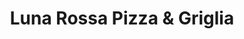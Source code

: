 ---
layout: realizzazione
nome: "Luna Rossa Pizza & Griglia"
title: "Luna Rossa Pizza & Griglia"
citta: "Pistoia"
tipo:
    - pizzeria
    - ristorante
slug: "luna-rossa-pizza-e-griglia"
google_maps: "https://maps.app.goo.gl/bXxKMa3B78bACfNM9"
cartella_foto: "luna-rossa-pizza-e-griglia"
disegno_cad: "progetto.webp"
foto_copertina: "banco-pizza.webp"
immagini:
  - "banco-pizza-dettaglio.webp"
  - "banco-pizza.webp"
  - "linea-cottura-forno.webp"
  - "linea-cottura.webp"
  - "logo.webp"
  - "piano-di-lavoro-ad-isola.webp"
---
